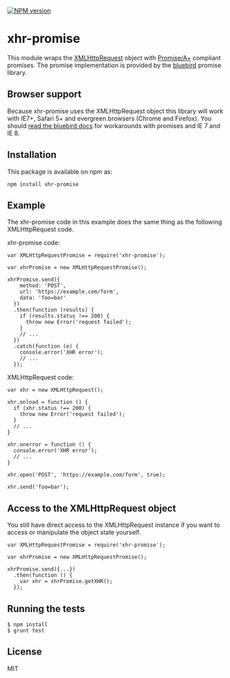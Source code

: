 [![NPM version](https://badge.fury.io/js/xhr-promise.svg)](http://badge.fury.io/js/xhr-promise)

# xhr-promise

This module wraps the [XMLHttpRequest](https://developer.mozilla.org/en-US/docs/Web/API/XMLHttpRequest)
object with [Promise/A+](https://promisesaplus.com/) compliant promises.
The promise implementation is provided by the [bluebird](https://github.com/petkaantonov/bluebird) promise library.

## Browser support

Because xhr-promise uses the XMLHttpRequest object this library will work with
IE7+, Safari 5+ and evergreen browsers (Chrome and Firefox).  You should [read the
bluebird docs](https://github.com/petkaantonov/bluebird#browser-support) for
workarounds with promises and IE 7 and IE 8.

## Installation

This package is available on npm as:

```
npm install xhr-promise
```

## Example

The xhr-promise code in this example does the same thing as the following XMLHttpRequest code.

xhr-promise code:

```
var XMLHttpRequestPromise = require('xhr-promise');

var xhrPromise = new XMLHttpRequestPromise();

xhrPromise.send({
    method: 'POST',
    url: 'https://example.com/form',
    data: 'foo=bar'
  })
  .then(function (results) {
    if (results.status !== 200) {
      throw new Error('request failed');
    }
    // ...
  })
  .catch(function (e) {
    console.error('XHR error');
    // ...
  });
```

XMLHttpRequest code:

```
var xhr = new XMLHttpRequest();

xhr.onload = function () {
  if (xhr.status !== 200) {
    throw new Error('request failed');
  }
  // ...
}

xhr.onerror = function () {
  console.error('XHR error');
  // ...
}

xhr.open('POST', 'https://example.com/form', true);

xhr.send('foo=bar');
```

## Access to the XMLHttpRequest object

You still have direct access to the XMLHttpRequest instance if you want to
access or manipulate the object state yourself.

```
var XMLHttpRequestPromise = require('xhr-promise');

var xhrPromise = new XMLHttpRequestPromise();

xhrPromise.send({...})
  .then(function () {
    var xhr = xhrPromise.getXHR();
  });
```

## Running the tests

```
$ npm install
$ grunt test
```

## License

MIT